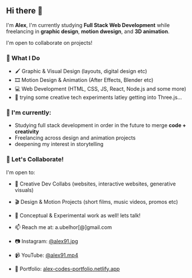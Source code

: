 ## Hi there 👋

I'm **Alex**, I'm currently studying **Full Stack Web Development** while freelancing in **graphic design**, **motion dwesign**, and **3D animation**.

I'm open to collaborate on projects!

### 🎨 What I Do
- 🖌️ Graphic & Visual Design (layouts, digital design etc)
- 🎞️ Motion Design & Animation (After Effects, Blender etc)
- 💻 Web Development (HTML, CSS, JS, React, Node.js and some more)
- 🧪 trying some creative tech experiments latley getting into Three.js...

### 🚀 I'm currently:
- Studying full stack development in order in the future to merge **code + creativity**
- Freelancing across design and animation projects
- deepening my interest in storytelling

### 🤝 Let's Collaborate!
I'm open to:
- 🔁 Creative Dev Collabs (websites, interactive websites, generative visuals)
- 🎬 Design & Motion Projects (short films, music videos, promos etc)
- 🧠 Conceptual & Experimental work as well! lets talk!

- 📫 Reach me at: a.ubelhor[@]gmail.com
- 📷 Instagram: [@alex91.jpg](https://www.instagram.com/alex91.jpg/)  
- 📹 YouTube: [@alex91.mp4](https://www.youtube.com/@alex91.mp4)  
- 👾 Portfolio: [alex-codes-portfolio.netlify.app](https://alex-codes-portfolio.netlify.app)

